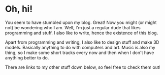 # Oh, hi!

You seem to have stumbled upon my blog. Great! Now you might (or might not) be wondering who I am. Well, I'm just a regular dude that likes programming and stuff. I also like to write, hence the existence of this blog.

Apart from programming and writing, I also like to design stuff and make 3D models. Basically anything to do with computers and art. Music is also my thing, so I make some short tracks every now and then when I don't have anything better to do.

There are links to my other stuff down below, so feel free to check them out!